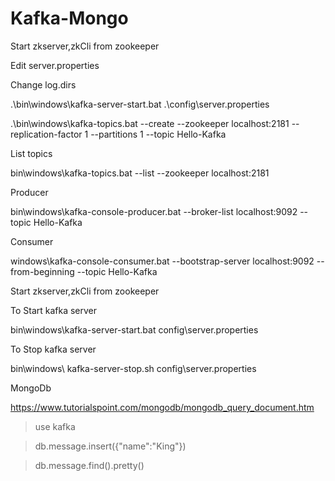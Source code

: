 # Kafka-Mongo

Start zkserver,zkCli from zookeeper


Edit server.properties 

Change log.dirs 

.\bin\windows\kafka-server-start.bat .\config\server.properties 

 

.\bin\windows\kafka-topics.bat --create --zookeeper localhost:2181 --replication-factor 1 --partitions 1 --topic Hello-Kafka 

List topics 

bin\windows\kafka-topics.bat --list --zookeeper localhost:2181 

Producer 

bin\windows\kafka-console-producer.bat --broker-list localhost:9092 --topic Hello-Kafka 

 
Consumer 

windows\kafka-console-consumer.bat --bootstrap-server localhost:9092 --from-beginning --topic Hello-Kafka 

 

Start zkserver,zkCli from zookeeper 

To Start kafka server  

bin\windows\kafka-server-start.bat config\server.properties 

 
To Stop kafka server 

bin\windows\ kafka-server-stop.sh config\server.properties 

 

MongoDb 

 

https://www.tutorialspoint.com/mongodb/mongodb_query_document.htm 

 

> use kafka 

 

> db.message.insert({"name":"King"}) 

 

> db.message.find().pretty() 
